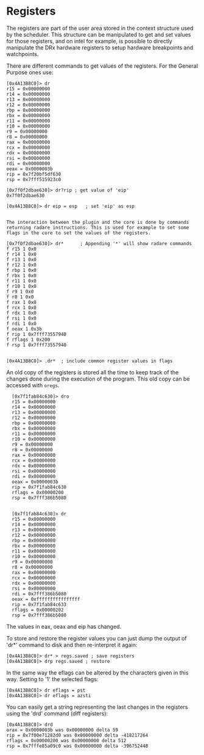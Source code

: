 # Registers

The registers are part of the user area stored in the context structure used by the scheduler. This structure can be manipulated to get and set values for those registers, and on intel for example, is possible to directly manipulate the DRx hardware registers to setup hardware breakpoints and watchpoints.

There are different commands to get values of the registers. For the General Purpose ones use:

    [0x4A13B8C0]> dr
    r15 = 0x00000000
    r14 = 0x00000000
    r13 = 0x00000000
    r12 = 0x00000000
    rbp = 0x00000000
    rbx = 0x00000000
    r11 = 0x00000000
    r10 = 0x00000000
    r9 = 0x00000000
    r8 = 0x00000000
    rax = 0x00000000
    rcx = 0x00000000
    rdx = 0x00000000
    rsi = 0x00000000
    rdi = 0x00000000
    oeax = 0x0000003b
    rip = 0x7f20bf5df630
    rsp = 0x7fff515923c0

    [0x7f0f2dbae630]> dr?rip ; get value of 'eip'
    0x7f0f2dbae630

    [0x4A13B8C0]> dr eip = esp   ; set 'eip' as esp
    
    
    The interaction between the plugin and the core is done by commands returning radare instructions. This is used for example to set some flags in the core to set the values of the registers.

    [0x7f0f2dbae630]> dr*      ; Appending '*' will show radare commands
    f r15 1 0x0
    f r14 1 0x0
    f r13 1 0x0
    f r12 1 0x0
    f rbp 1 0x0
    f rbx 1 0x0
    f r11 1 0x0
    f r10 1 0x0
    f r9 1 0x0
    f r8 1 0x0
    f rax 1 0x0
    f rcx 1 0x0
    f rdx 1 0x0
    f rsi 1 0x0
    f rdi 1 0x0
    f oeax 1 0x3b
    f rip 1 0x7fff73557940
    f rflags 1 0x200
    f rsp 1 0x7fff73557940


    [0x4A13B8C0]> .dr*  ; include common register values in flags

An old copy of the registers is stored all the time to keep track of the changes done during the execution of the program. This old copy can be accessed with `oregs`.

      [0x7f1fab84c630]> dro
      r15 = 0x00000000
      r14 = 0x00000000
      r13 = 0x00000000
      r12 = 0x00000000
      rbp = 0x00000000
      rbx = 0x00000000
      r11 = 0x00000000
      r10 = 0x00000000
      r9 = 0x00000000
      r8 = 0x00000000
      rax = 0x00000000
      rcx = 0x00000000
      rdx = 0x00000000
      rsi = 0x00000000
      rdi = 0x00000000
      oeax = 0x0000003b
      rip = 0x7f1fab84c630
      rflags = 0x00000200
      rsp = 0x7fff386b5080


      [0x7f1fab84c630]> dr
      r15 = 0x00000000
      r14 = 0x00000000
      r13 = 0x00000000
      r12 = 0x00000000
      rbp = 0x00000000
      rbx = 0x00000000
      r11 = 0x00000000
      r10 = 0x00000000
      r9 = 0x00000000
      r8 = 0x00000000
      rax = 0x00000000
      rcx = 0x00000000
      rdx = 0x00000000
      rsi = 0x00000000
      rdi = 0x7fff386b5080
      oeax = 0xffffffffffffffff
      rip = 0x7f1fab84c633
      rflags = 0x00000202
      rsp = 0x7fff386b5080

The values in eax, oeax and eip has changed.

To store and restore the register values you can just dump the output of 'dr*' command to disk and then re-interpret it again:


    [0x4A13B8C0]> dr* > regs.saved ; save registers
    [0x4A13B8C0]> drp regs.saved ; restore


In the same way the eflags can be altered by the characters given in this way. Setting to '1' the selected flags:

    [0x4A13B8C0]> dr eflags = pst
    [0x4A13B8C0]> dr eflags = azsti

You can easily get a string representing the last changes in the registers using the 'drd' command (diff registers):

    [0x4A13B8C0]> drd
    orax = 0x0000003b was 0x00000000 delta 59
    rip = 0x7f00e71282d0 was 0x00000000 delta -418217264
    rflags = 0x00000200 was 0x00000000 delta 512
    rsp = 0x7fffe85a09c0 was 0x00000000 delta -396752448